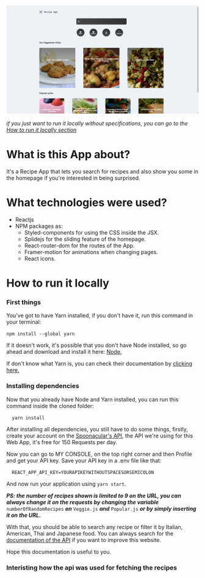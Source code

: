 ![Recipe App Image](./Recipe-app.png 'Recipe App image')

_if you just want to run it locally without specifications, you can go to the [How to run it locally section](#how-to-run-it-locally)_

# What is this App about?

It's a Recipe App that lets you search for recipes and also show you some in the homepage if you're interested in being surprised.

# What technologies were used?

- Reactjs
- NPM packages as:
  - Styled-components for using the CSS inside the JSX.
  - Splidejs for the sliding feature of the homepage.
  - React-router-dom for the routes of the App.
  - Framer-motion for animations when changing pages.
  - React icons.

# How to run it locally

### First things

You've got to have Yarn installed, if you don't have it, run this command in your terminal:

```node
npm install --global yarn
```

If it doesn't work, it's possible that you don't have Node installed, so go ahead and download and install it here: [Node.](https://nodejs.org 'Node Website')

If don't know what Yarn is, you can check their documentation by [clicking here.](https://classic.yarnpkg.com/en/docs/getting-started 'Yarn Documentation')

### Installing dependencies

Now that you already have Node and Yarn installed, you can run this command inside the cloned folder:

```
  yarn install
```

After installing all dependencies, you still have to do some things, firstly, create your account on the [Spoonacular's API](https://spoonacular.com/food-api 'Recipe API'), the API we're using for this Web App, it's free for 150 Requests per day.

Now you can go to MY CONSOLE, on the top right corner and then Profile and get your API key. Save your API key in a .env file like that:

```
  REACT_APP_API_KEY=YOURAPIKEYWITHOUTSPACESORSEMICOLON
```

And now run your application using `yarn start`.

_**PS: the number of recipes shown is limited to 9 on the URL, you can always change it on the requests by changing the variable**_ `numberOfRandomRecipes` _**on**_ `Veggie.js` _**and**_ `Popular.js` _**or by simply inserting it on the URL.**_

With that, you should be able to search any recipe or filter it by Italian, American, Thai and Japanese food. You can always search for the [documentation of the API](https://spoonacular.com/food-api/docs "Spoonacular's API documentation") if you want to improve this website.

Hope this documentation is useful to you.


### Interisting how the api was used for fetching the recipes